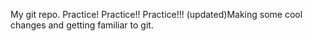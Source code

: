 My git repo. 
Practice! Practice!! Practice!!!
(updated)Making some cool changes and getting familiar to git.
